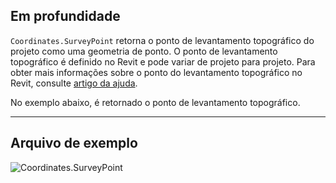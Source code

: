 ## Em profundidade
`Coordinates.SurveyPoint` retorna o ponto de levantamento topográfico do projeto como uma geometria de ponto. O ponto de levantamento topográfico é definido no Revit e pode variar de projeto para projeto. Para obter mais informações sobre o ponto do levantamento topográfico no Revit, consulte [artigo da ajuda](https://help.autodesk.com/view/RVT/2025/PTB/?guid=GUID-81CB0DD4-DF6E-43A3-AADA-DABC5ED30C6F).

No exemplo abaixo, é retornado o ponto de levantamento topográfico.

___
## Arquivo de exemplo

![Coordinates.SurveyPoint](./Revit.Elements.Coordinates.SurveyPoint_img.jpg)
